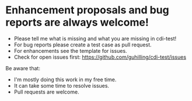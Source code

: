 # Enhancement proposals and bug reports are always welcome!

- Please tell me what is missing and what you are missing in cdi-test!
- For bug reports please create a test case as pull request.
- For enhancements see the template for issues.
- Check for open issues first: https://github.com/guhilling/cdi-test/issues

Be aware that:
- I'm mostly doing this work in my free time.
- It can take some time to resolve issues.
- Pull requests are welcome.
